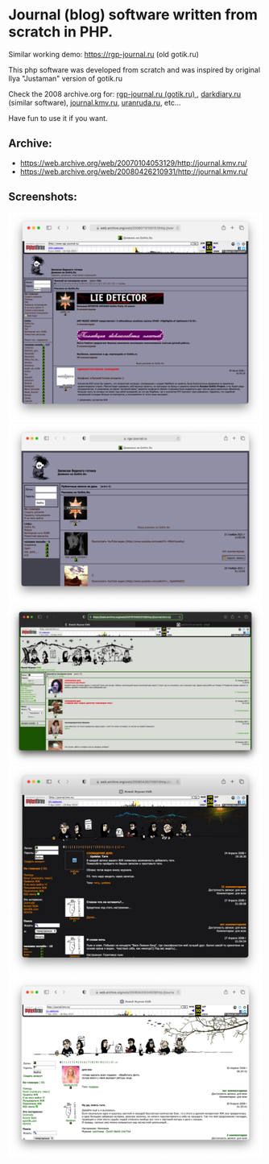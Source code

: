 # Journal (blog) software written from scratch in PHP.

Similar working demo: https://rgp-journal.ru (old gotik.ru)

This php software was developed from scratch and was inspired by original Ilya "Justaman" version of gotik.ru 

Check the 2008 archive.org for: [rgp-journal.ru (gotik.ru) ](https://web.archive.org/web/2008*/rgp-journal.ru), [darkdiary.ru](https://web.archive.org/web/2008*/darkdiary.ru) (similar software), [journal.kmv.ru](https://web.archive.org/web/2008*/journal.kmv.ru), [uranruda.ru](https://web.archive.org/web/2008*/uranruda.ru), etc...

Have fun to use it if you want.

## Archive: 

* https://web.archive.org/web/20070104053129/http://journal.kmv.ru/
* https://web.archive.org/web/20080426210931/http://journal.kmv.ru/

## Screenshots:

<img src="https://raw.githubusercontent.com/matveynator/journal/master/screenshot-05.png" width="600"> <img src="https://raw.githubusercontent.com/matveynator/journal/master/screenshot-01.png" width="600"> <img src="https://raw.githubusercontent.com/matveynator/journal/master/screenshot-02.jpg" width="600"> <img src="https://raw.githubusercontent.com/matveynator/journal/master/screenshot-03.png" width="600"> <img src="https://raw.githubusercontent.com/matveynator/journal/master/screenshot-04.png" width="600">


